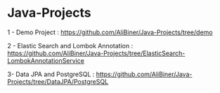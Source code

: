 # Java-Projects

1 - Demo Project : https://github.com/AliBiner/Java-Projects/tree/demo

2 - Elastic Search and Lombok Annotation : https://github.com/AliBiner/Java-Projects/tree/ElasticSearch-LombokAnnotationService

3- Data JPA and PostgreSQL : https://github.com/AliBiner/Java-Projects/tree/DataJPA/PostgreSQL
